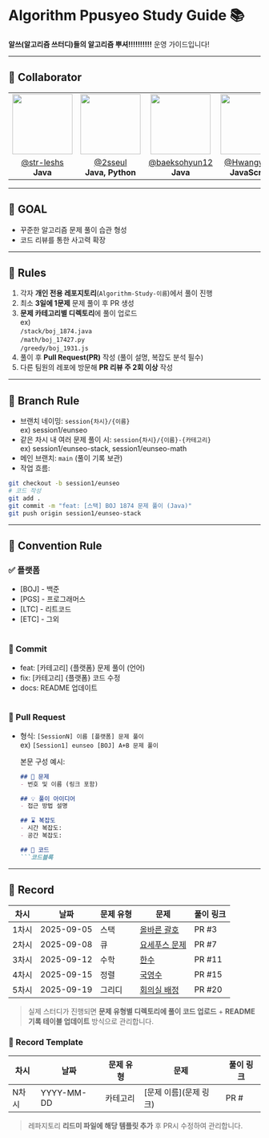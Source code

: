 # **Algorithm Ppusyeo Study Guide 📚**

**알쓰(알고리즘 쓰터디)들의 알고리즘 뿌셔!!!!!!!!!!** 운영 가이드입니다!

---

## **👥 Collaborator**
| | | | |
|:---:|:---:|:---:|:---:|
| <img src="https://github.com/str-leshs.png?size=120" width="120"/> | <img src="https://github.com/2sseul.png?size=120" width="120"/> | <img src="https://github.com/baeksohyun12.png?size=120" width="120"/> | <img src="https://github.com/Hwangyerin.png?size=120" width="120"/> |
| [@str-leshs](https://github.com/str-leshs) <br> **Java** | [@2sseul](https://github.com/2sseul) <br> **Java, Python** | [@baeksohyun12](https://github.com/baeksohyun12) <br> **Java** | [@Hwangyerin](https://github.com/Hwangyerin) <br> **JavaScript** |

---

## **🚀 GOAL**
- 꾸준한 알고리즘 문제 풀이 습관 형성
- 코드 리뷰를 통한 사고력 확장

---

## **🤝 Rules**
1. 각자 **개인 전용 레포지토리**(`Algorithm-Study-이름`)에서 풀이 진행
2. 최소 **3일에 1문제** 문제 풀이 후 PR 생성
3.  **문제 카테고리별 디렉토리**에 풀이 업로드   
   ex)<br> 
   `/stack/boj_1874.java`<br>
   `/math/boj_17427.py`<br>
   `/greedy/boj_1931.js`
4. 풀이 후 **Pull Request(PR)** 작성 (풀이 설명, 복잡도 분석 필수)
5. 다른 팀원의 레포에 방문해 **PR 리뷰 주 2회 이상** 작성

---

## **🌿 Branch Rule**
- 브랜치 네이밍: `session{차시}/{이름}`<br>
  ex) session1/eunseo
- 같은 차시 내 여러 문제 풀이 시: `session{차시}/{이름}-{카테고리}`  <br>
  ex) session1/eunseo-stack, session1/eunseo-math
- 메인 브랜치: `main` (풀이 기록 보관)  
- 작업 흐름:
```bash
git checkout -b session1/eunseo
# 코드 작성
git add .
git commit -m "feat: [스택] BOJ 1874 문제 풀이 (Java)"
git push origin session1/eunseo-stack
```
---

## **🌟 Convention Rule**
### ✅ 플랫폼
  - [BOJ] - 백준
  - [PGS] - 프로그래머스
  - [LTC] - 리트코드
  - [ETC] - 그외 <br><br>
### 💾 Commit
- feat: [카테고리] {플랫폼} 문제 풀이 (언어) 
- fix: [카테고리] {플랫폼} 코드 수정 
- docs: README 업데이트
<br><br>
### 🔀 Pull Request
- 형식: `[SessionN] 이름 [플랫폼] 문제 풀이` <br>
   ex) `[Session1] eunseo [BOJ] A+B 문제 풀이` <br>
     
    
  본문 구성 예시:
  ```markdown
  ## 📝 문제
  - 번호 및 이름 (링크 포함)

  ## 💡 풀이 아이디어
  - 접근 방법 설명

  ## ⌛ 복잡도
  - 시간 복잡도:
  - 공간 복잡도:

  ## 📌 코드
  ```코드블록

---

## **📝 Record**

| 차시 | 날짜       | 문제 유형   | 문제 | 풀이 링크 |
|-----|-----------|-----------|----------------|-----------|
| 1차시 | 2025-09-05 | 스택       | [올바른 괄호](https://www.acmicpc.net/problem/9012) | PR #3 |
| 2차시 | 2025-09-08 | 큐         | [요세푸스 문제](https://www.acmicpc.net/problem/1158) | PR #7 |
| 3차시 | 2025-09-12 | 수학       | [한수](https://www.acmicpc.net/problem/1065) | PR #11 |
| 4차시 | 2025-09-15 | 정렬       | [국영수](https://www.acmicpc.net/problem/10825) | PR #15 |
| 5차시 | 2025-09-19 | 그리디     | [회의실 배정](https://www.acmicpc.net/problem/1931) | PR #20 |

> 실제 스터디가 진행되면 **문제 유형별 디렉토리에 풀이 코드 업로드** + **README 기록 테이블 업데이트** 방식으로 관리합니다.

### 📝 Record Template

| 차시 | 날짜       | 문제 유형   | 문제 | 풀이 링크 |
|-----|-----------|-----------|----------------|-----------|
| N차시 | YYYY-MM-DD | 카테고리 | [문제 이름](문제 링크) | PR # |
> 레파지토리 **리드미 파일에 해당 템플릿 추가** 후 PR시 수정하여 관리합니다. 
